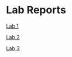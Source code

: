 # Lab Reports

[Lab 1](https://aym-ie.github.io/cse15l-lab-reports/lab1)

[Lab 2](https://aym-ie.github.io/cse15l-lab-reports/lab2)

[Lab 3](https://aym-ie.github.io/cse15l-lab-reports/lab3)
